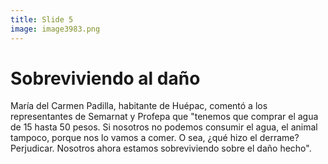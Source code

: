 ```yaml
---
title: Slide 5
image: image3983.png
---
```


# Sobreviviendo al daño

María del Carmen Padilla, habitante de Huépac, comentó a los representantes de Semarnat y Profepa que "tenemos que comprar el agua de 15 hasta 50 pesos. Si nosotros no podemos consumir el agua, el animal tampoco, porque nos lo vamos a comer. O sea, ¿qué hizo el derrame? Perjudicar. Nosotros ahora estamos sobreviviendo sobre el daño hecho".
